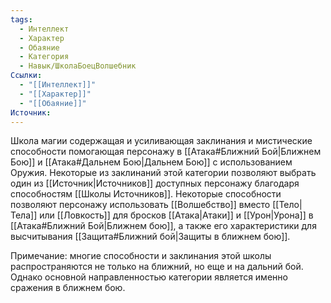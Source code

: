 ```yaml
---
tags:
  - Интеллект
  - Характер
  - Обаяние
  - Категория
  - Навык/ШколаБоецВолшебник
Ссылки:
  - "[[Интеллект]]"
  - "[[Характер]]"
  - "[[Обаяние]]"
Источник:
---
```

Школа магии содержащая и усиливающая заклинания и мистические способности помогающая персонажу в [[Атака#Ближний Бой|Ближнем Бою]] и [[Атака#Дальнем Бою|Дальнем Бою]] с использованием Оружия. Некоторые из заклинаний этой категории позволяют выбрать один из [[Источник|Источников]] доступных персонажу благодаря способностям [[Школы Источников]]. Некоторые способности позволяют персонажу использовать [[Волшебство]] вместо [[Тело|Тела]] или [[Ловкость]] для бросков [[Атака|Атаки]] и [[Урон|Урона]] в [[Атака#Ближний Бой|Ближнем бою]], а также его характеристики для высчитывания [[Защита#Ближний бой|Защиты в ближнем бою]].

Примечание: многие способности и заклинания этой школы распространяются не только на ближний, но еще и на дальний бой. Однако основной направленностью категории является именно сражения в ближнем бою. 